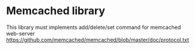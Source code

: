 # Memcached library #
This library must implements add/delete/set command for memcached web-server https://github.com/memcached/memcached/blob/master/doc/protocol.txt